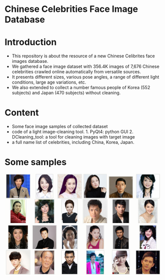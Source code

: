 # Chinese Celebrities Face Image Database

# Introduction 
* This repository is about the resource of a new Chinese Celibrites face images database.
* We gathered a face image dataset with 356.4K images of 7,676 Chinese celebrities crawled online automatically from versatile sources.
* It presents different sizes, various pose angles, a range of different light conditions, large age variations, etc.
* We also extended to collect a number famous people of Korea (552 subjects) and Japan (470 subjects) without cleaning.


# Content
* Some face image samples of collected dataset
* code of a light image-cleaning tool.
      1. PyQt4:  python GUI
      2. DCleaning_tool:  a tool for cleaning images with target image
* a full name list of celebrities, including China, Korea, Japan.

# Some samples
![arch](fig/sample.png)


